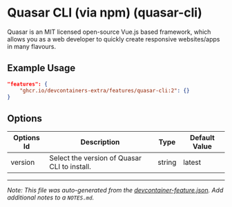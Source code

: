 
# Quasar CLI (via npm) (quasar-cli)

Quasar is an MIT licensed open-source Vue.js based framework, which allows you as a web developer to quickly create responsive websites/apps in many flavours.

## Example Usage

```json
"features": {
    "ghcr.io/devcontainers-extra/features/quasar-cli:2": {}
}
```

## Options

| Options Id | Description | Type | Default Value |
|-----|-----|-----|-----|
| version | Select the version of Quasar CLI to install. | string | latest |



---

_Note: This file was auto-generated from the [devcontainer-feature.json](devcontainer-feature.json).  Add additional notes to a `NOTES.md`._

